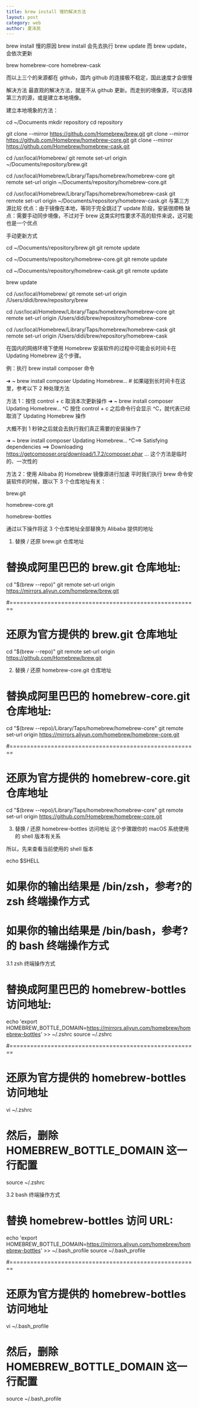 ```yaml
---
title: brew install 慢的解决方法
layout: post
category: web
author: 夏泽民
---
```

brew install 慢的原因
brew install 会先去执行 brew update
而 brew update，会依次更新

brew
homebrew-core
homebrew-cask

而以上三个的来源都在 github，国内 github 的连接极不稳定，国此速度才会很慢
<!-- more -->
解决方法
最直观的解决方法，就是不从 github 更新。而走别的境像源，可以选择第三方的源，或是建立本地境像。

建立本地境象的方法：

cd ~/Documents
mkdir repository
cd repository

git clone --mirror https://github.com/Homebrew/brew.git
git clone --mirror https://github.com/Homebrew/homebrew-core.git
git clone --mirror https://github.com/Homebrew/homebrew-cask.git

cd /usr/local/Homebrew/
git remote set-url origin ~/Documents/repository/brew.git

cd /usr/local/Homebrew/Library/Taps/homebrew/homebrew-core
git remote set-url origin ~/Documents/repository/homebrew-core.git

cd /usr/local/Homebrew/Library/Taps/homebrew/homebrew-cask
git remote set-url origin ~/Documents/repository/homebrew-cask.git
与第三方源比较
优点：由于镜像在本地，等同于完全跳过了 update 阶段，安装很顺畅
缺点：需要手动同步境像，不过对于 brew 这类实时性要求不高的软件来说，这可能也是一个优点

手动更新方式

cd ~/Documents/repository/brew.git
git remote update

cd ~/Documents/repository/homebrew-core.git
git remote update

cd ~/Documents/repository/homebrew-cask.git
git remote update

brew update


cd /usr/local/Homebrew/
git remote set-url origin /Users/didi/brew/repository/brew

cd /usr/local/Homebrew/Library/Taps/homebrew/homebrew-core
git remote set-url origin /Users/didi/brew/repository/homebrew-core

 cd /usr/local/Homebrew/Library/Taps/homebrew/homebrew-cask
git remote set-url origin /Users/didi/brew/repository/homebrew-cask


在国内的网络环境下使用 Homebrew 安装软件的过程中可能会长时间卡在 Updating Homebrew 这个步骤。

例：执行 brew install composer 命令

➜  ~ brew install composer
Updating Homebrew... # 如果碰到长时间卡在这里，参考以下 2 种处理方法
 
方法 1：按住 control + c 取消本次更新操作
➜  ~ brew install composer
Updating Homebrew...
^C
按住 control + c 之后命令行会显示 ^C，就代表已经取消了 Updating Homebrew 操作

大概不到 1 秒钟之后就会去执行我们真正需要的安装操作了

➜  ~ brew install composer
Updating Homebrew...
^C==> Satisfying dependencies
==> Downloading https://getcomposer.org/download/1.7.2/composer.phar
...
这个方法是临时的、一次性的

 
方法 2：使用 Alibaba 的 Homebrew 镜像源进行加速
平时我们执行 brew 命令安装软件的时候，跟以下 3 个仓库地址有关：

brew.git

homebrew-core.git

homebrew-bottles

通过以下操作将这 3 个仓库地址全部替换为 Alibaba 提供的地址

 
1. 替换 / 还原 brew.git 仓库地址
# 替换成阿里巴巴的 brew.git 仓库地址:
cd "$(brew --repo)"
git remote set-url origin https://mirrors.aliyun.com/homebrew/brew.git

#=======================================================

# 还原为官方提供的 brew.git 仓库地址
cd "$(brew --repo)"
git remote set-url origin https://github.com/Homebrew/brew.git
 
2. 替换 / 还原 homebrew-core.git 仓库地址
# 替换成阿里巴巴的 homebrew-core.git 仓库地址:
cd "$(brew --repo)/Library/Taps/homebrew/homebrew-core"
git remote set-url origin https://mirrors.aliyun.com/homebrew/homebrew-core.git

#=======================================================

# 还原为官方提供的 homebrew-core.git 仓库地址
cd "$(brew --repo)/Library/Taps/homebrew/homebrew-core"
git remote set-url origin https://github.com/Homebrew/homebrew-core.git
 
3. 替换 / 还原 homebrew-bottles 访问地址
这个步骤跟你的 macOS 系统使用的 shell 版本有关系

所以，先来查看当前使用的 shell 版本

echo $SHELL

# 如果你的输出结果是 /bin/zsh，参考?的 zsh 终端操作方式
# 如果你的输出结果是 /bin/bash，参考?的 bash 终端操作方式
 
3.1 zsh 终端操作方式
# 替换成阿里巴巴的 homebrew-bottles 访问地址:
echo 'export HOMEBREW_BOTTLE_DOMAIN=https://mirrors.aliyun.com/homebrew/homebrew-bottles' >> ~/.zshrc
source ~/.zshrc

#=======================================================

# 还原为官方提供的 homebrew-bottles 访问地址
vi ~/.zshrc
# 然后，删除 HOMEBREW_BOTTLE_DOMAIN 这一行配置
source ~/.zshrc
 
3.2 bash 终端操作方式
# 替换 homebrew-bottles 访问 URL:
echo 'export HOMEBREW_BOTTLE_DOMAIN=https://mirrors.aliyun.com/homebrew/homebrew-bottles' >> ~/.bash_profile
source ~/.bash_profile

#=======================================================

# 还原为官方提供的 homebrew-bottles 访问地址
vi ~/.bash_profile
# 然后，删除 HOMEBREW_BOTTLE_DOMAIN 这一行配置
source ~/.bash_profile


